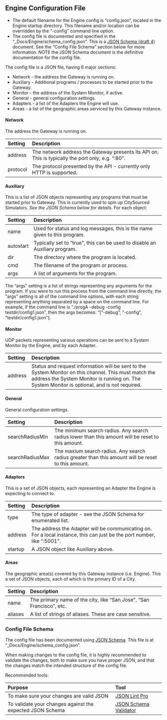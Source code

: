 
## Engine Configuration File
* The default filename for the Engine config is “config.json”, located in the Engine startup directory.  This filename and/or location can be overridden by the “-config” command line option.
* The config file is documented and specified in the “\_Docs/Engine/schema\_config.json”.  This is a [JSON Schema (draft 4)][1] document.  See the “Config File Schema” section below for more information.  NOTE the JSON Schema document is the definitive documentation for the config file.

The config file is a JSON file, having 6 major sections:
* Network - the address the Gateway is running on.
* Auxiliary - Additional programs / processes to be started prior to the Gateway.
* Monitor - the address of the System Monitor, if active.
* General - general configuration settings.
* Adapters - a list of the Adapters the Engine will use.
* Areas - a list of the geographic areas serviced by this Gateway instance.

#### Network
The address the Gateway is running on.

|Setting|Description|
|:---|:---|
|address|The network address the Gateway presents its API on.  This is typically  the port only, e.g. “:80”.|
|protocol|The protocol presented by the API - currently only HTTP is supported.|

#### Auxiliary
This is a list of JSON objects representing any programs that must be started prior to Gateway.  This is currently used to spin up CitySourced Simulators. _See the JSON Schema below for details._  For each object:

|Setting|Description|
|:---|:---|
|name|Used for status and log messages, this is the name given to this program.|
|autostart|Typically set to “true”, this can be used to disable an Auxiliary program.|
|dir|The directory where the program is located.|
|cmd|The filename of the program or process.|
|args|A list of arguments for the program.|

The “args” setting is a list of strings representing any arguments for the program.  If you were to run this process from the command line directly, the “args” setting is all of the command line options, with each string representing anything separated by a space on the command line.  For example, if the command line is “./progA -debug -config testdir/config1.json”, then the args becomes: “[“-debug”, “-config”, “testdir/config1.json”].


#### Monitor
UDP packets representing various operations can be sent to a System Monitor by the Engine, and by each Adapter.  

|Setting|Description|
|:---|:---|
|address|Status and request information will be sent to the System Monitor on this channel.  This must match the address the System Monitor is running on.  The System Monitor is optional, and is not required.|

#### General
General configuration settings.

|Setting|Description|
|:---|:---|
|searchRadiusMin|The minimum search radius.  Any search radius lower than this amount will be reset to this amount.|
|searchRadiusMax|The maxium search radius.  Any search radius greater than this amount will be reset to this amount.|

#### Adapters
This is a set of JSON objects, each representing an Adapter the Engine is expecting to connect to.

|Setting|Description|
|:---|:---|
|type|The type of adapter - see the JSON Schema for enumerated list.|
|address|The address the Adapter will be communicating on.  For a local instance, this can just be the port number, like “:5001”.|
|startup|A JSON object like Auxiliary above.  |

#### Areas
The geographic area(s) covered by this Gateway instance (i.e. Engine).  This a set of JSON objects, each of which is the primary ID of a City.  

|Setting|Description|
|:---|:---|
|name|The primary name of the city, like “San Jose”, “San Francisco”, etc.|
|aliases|A list of strings of aliases.  These are case sensitive.|

### Config File Schema
The config file has been documented using [JSON Schema][2].  This file is at “\_Docs/Engine/schema\_config.json”.  

When making changes to the config file, it is highly recommended to validate the changes, both to make sure you have proper JSON, and that the changes match the intended structure of the config file.  

Recommended tools:

|Purpose|Tool|
|:---|:---|
|To make sure your changes are valid JSON|[JSON Lint Pro][3]|
|To validate your changes against the expected JSON Schema|[JSON Schema Validator][4]|



[1]:	http://json-schema.org/documentation.html "JSON Schema"
[2]:	http://json-schema.org/documentation.html
[3]:	http://pro.jsonlint.com/
[4]:	http://www.jsonschemavalidator.net/